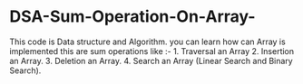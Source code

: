 # DSA-Sum-Operation-On-Array-
This code is Data structure and Algorithm. 
you can learn how  can Array is implemented 
this are sum operations like :-
    1. Traversal an Array
    2. Insertion an Array.
    3. Deletion an Array.
    4. Search an Array (Linear Search and Binary Search).
